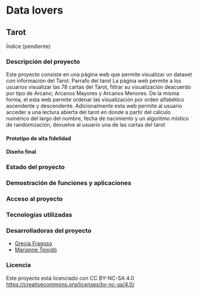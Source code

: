 # Data lovers
## Tarot 

Índice (pendiente)

### Descripción del proyecto

Este proyecto consiste en una página web que permite visualizar un dataset con información del Tarot. 
Parrafo del tarot 
La página web permite a los usuarios visualizar las 78 cartas del Tarot, filtrar su visualización deacuerdo por tipo de Arcano; Arcanos Mayores y Arcanos Menores. De la misma forma, el esta web permite ordenar las visualización por orden alfabético ascendente y descendente. 
Adicionalmente esta web permite al usuario acceder a una lectura abierta del tarot en donde a partir del cálculo numérico del largo del nombre, fecha de nacimiento y un algoritmo místico de randomización, devuelve al usuario una de las cartas del tarot 

#### Prototipo de alta fidelidad 

#### Diseño final 

### Estado del proyecto
### Demostración de funciones y aplicaciones
### Acceso al proyecto
### Tecnologías utilizadas
### Desarrolladoras del proyecto

- [Grecia Fragoso](https://github.com/GreciaFragoso)
- [Marianne Teixidó](https://marianneteixido.github.io/)
### Licencia
Este proyecto está licenciado con CC BY-NC-SA 4.0 https://creativecommons.org/licenses/by-nc-sa/4.0/